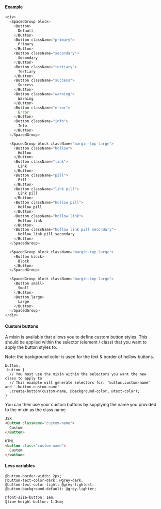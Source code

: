 #### Example

```js
<div>
  <SpacedGroup block>
    <Button>
      Default
    </Button>
    <Button className="primary">
      Primary
    </Button>
    <Button className="secondary">
      Secondary
    </Button>
    <Button className="tertiary">
      Tertiary
    </Button>
    <Button className="success">
      Success
    </Button>
    <Button className="warning">
      Warning
    </Button>
    <Button className="error">
      Error
    </Button>
    <Button className="info">
      Info
    </Button>
  </SpacedGroup>

  <SpacedGroup block className="margin-top-large">
    <Button className="hollow">
      Hollow
    </Button>
    <Button className="link">
      Link
    </Button>
    <Button className="pill">
      Pill
    </Button>
    <Button className="link pill">
      Link pill
    </Button>
    <Button className="hollow pill">
      Hollow pill
    </Button>
    <Button className="hollow link">
      Hollow link
    </Button>
    <Button className="hollow link pill secondary">
      Hollow link pill secondary
    </Button>
  </SpacedGroup>

  <SpacedGroup block className="margin-top-large">
    <Button block>
      Block
    </Button>
  </SpacedGroup>

  <SpacedGroup block className="margin-top-large">
    <Button small>
      Small
    </Button>
    <Button large>
      Large
    </Button>
  </SpacedGroup>
</div>
```

#### Custom buttons

A mixin is available that allows you to define custom button styles.
This should be applied within the selector (element / class) that you want to apply the button styles to.

Note: the background color is used for the text & border of hollow buttons.

```less
button,
.button {
  // You must use the mixin within the selectors you want the new class to apply to
  // This example will generate selectors for: 'button.custom-name' and '.button.custom-name'
  .create-button(custom-name, @background-color, @text-color);
}
```

You can then use your custom buttons by supplying the name you provided to the mixin as the class name.

```html
JSX
<Button className="custom-name">
  Custom
</Button>

HTML
<button class="custom-name">
  Custom
</button>
```

#### Less variables

```less
@button-border-width: 2px;
@button-text-color-dark: @grey-dark;
@button-text-color-light: @grey-lightest;
@button-background-default: @grey-lighter;

@font-size-button: 1em;
@line-height-button: 1.3em;
```
